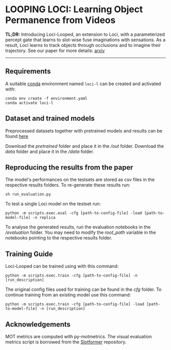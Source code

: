 # LOOPING LOCI: Learning Object Permanence from Videos

<b>TL;DR:</b> Introducing Loci-Looped, an extension to Loci, with a parameterized percept gate that learns to slot-wise fuse imaginations with sensations. As a result, Loci learns to track objects through occlusions and to imagine their trajectory. See our paper for more details: [arxiv](https://arxiv.org/abs/2310.10372)


---
## Requirements
A suitable [conda](https://conda.io/) environment named `loci-l` can be created
and activated with:

```
conda env create -f environment.yaml
conda activate loci-l
```


## Dataset and trained models

Preprocessed datasets together with pretrained models and results can be found [here](tdodo)

Download the *pretrained* folder and place it in the */out* folder. 
Download the *data* folder and place it in the */data* folder. 

## Reproducing the results from the paper
The model's performances on the testsets are stored as csv files in the respective results folders. To re-generate these results run: 

```
sh run_evaluation.py
```

To test a single Loci model on the testset run:
```
python -m scripts.exec.eval -cfg [path-to-config-file] -load [path-to-model-file] -n replica
```

To analyse the generated results, run the evaluation notebooks in the */evaluation* folder. You may need to modify the *root_path* variable in the notebooks pointing to the respective results folder.


## Training Guide
Loci-Looped can be trained using with this command: 

```
python -m scripts.exec.train -cfg [path-to-config-file] -n [run_description]
```

The original config files used for training can be found in the *cfg* folder. To continue training from an existing model use this command:

```
python -m scripts.exec.train -cfg [path-to-config-file] -load [path-to-model-file] -n [run_description]
```

## Acknowledgements 
MOT metrics are computed with py-motmetrics. The visual evaluation metrics script is borrowed from the [Slotformer](https://github.com/pairlab/SlotFormer) repository. 